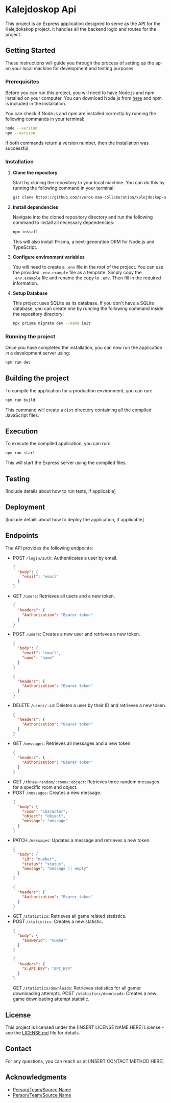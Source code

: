 # Kalejdoskop Api

This project is an Express application designed to serve as the API for the Kalejdokskop project. It handles all the backend logic and routes for the project.

## Getting Started

These instructions will guide you through the process of setting up the api on your local machine for development and testing purposes.

### Prerequisites

Before you can run this project, you will need to have Node.js and npm installed on your computer. You can download Node.js from [here](https://nodejs.org/) and npm is included in the installation.

You can check if Node.js and npm are installed correctly by running the following commands in your terminal:

```sh
node --version
npm --version
```

If both commands return a version number, then the installation was successful.

### Installation

1. **Clone the repository**

   Start by cloning the repository to your local machine. You can do this by running the following command in your terminal:

   ```sh
   git clone https://github.com/sverok-man-collaboration/kalejdoskop-api.git
   ```

2. **Install dependencies**

   Navigate into the cloned repository directory and run the following command to install all necessary dependencies:

   ```sh
   npm install
   ```

   This will also install Prisma, a next-generation ORM for Node.js and TypeScript.

3. **Configure environment variables**

   You will need to create a `.env` file in the root of the project. You can use the provided `.env.example` file as a template. Simply copy the `.env.example` file and rename the copy to `.env`. Then fill in the required information.

4. **Setup Database**

   This project uses SQLite as its database. If you don't have a SQLite database, you can create one by running the following command inside the repository directory:

   ```sh
   npx prisma migrate dev --name init
   ```

### Running the project

Once you have completed the installation, you can now run the application in a development server using:

```sh
npm run dev
```

## Building the project

To compile the application for a production environment, you can run:

```sh
npm run build
```

This command will create a `dist` directory containing all the compiled JavaScript files.

## Execution

To execute the compiled application, you can run:

```sh
npm run start
```

This will start the Express server using the compiled files.

## Testing

[Include details about how to run tests, if applicable]

## Deployment

[Include details about how to deploy the application, if applicable]

## Endpoints

The API provides the following endpoints:

- POST `/login/auth`: Authenticates a user by email.
  ```json
  {
    "body": {
      "email": "email"
    }
  }
  ```
- GET `/users`: Retrieves all users and a new token.
  ```json
  {
    "headers": {
      "Authorization": "Bearer token"
    }
  }
  ```
- POST `/users`: Creates a new user and retrieves a new token.
  ```json
  {
    "body": {
      "email": "email",
      "name": "name"
    }
  }
  ```
  ```json
  {
    "headers": {
      "Authorization": "Bearer token"
    }
  }
  ```
- DELETE `/users/:id`: Deletes a user by their ID and retrieves a new token.
  ```json
  {
    "headers": {
      "Authorization": "Bearer token"
    }
  }
  ```
- GET `/messages`: Retrieves all messages and a new token.
  ```json
  {
    "headers": {
      "Authorization": "Bearer token"
    }
  }
  ```
- GET `/three-random/:room/:object`: Retrieves three random messages for a specific room and object.
- POST `/messages`: Creates a new message.
  ```json
  {
    "body": {
      "room": "character",
      "object": "object",
      "message": "message"
    }
  }
  ```
- PATCH `/messages`: Updates a message and retrieves a new token.
  ```json
  {
    "body": {
      "id": "number",
      "status": "status",
      "message": "message || empty"
    }
  }
  ```
  ```json
  {
    "headers": {
      "Authorization": "Bearer token"
    }
  }
  ```
- GET `/statistics`: Retrieves all game related statistics.
- POST `/statistics`: Creates a new statistic.
  ```json
  {
    "body": {
      "answerId": "number"
    }
  }
  ```
  ```json
  {
    "headers": {
      "X-API-KEY": "API_KEY"
    }
  }
  ```
  GET `/statistics/downloads`: Retrieves statistics for all gamer downloading attempts.
  POST `/statistics/downloads`: Creates a new game downloading attempt statistic.

## License

This project is licensed under the [INSERT LICENSE NAME HERE] License - see the [LICENSE.md](LICENSE.md) file for details.

## Contact

For any questions, you can reach us at [INSERT CONTACT METHOD HERE]

## Acknowledgments

- [Person/Team/Source Name](#)
- [Person/Team/Source Name](#)
